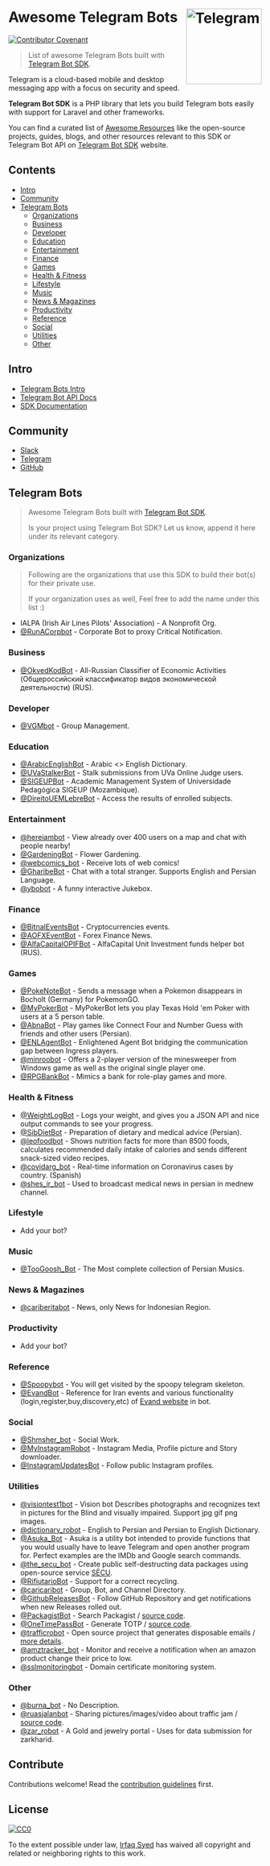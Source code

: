 # Awesome Telegram Bots [<img src="media/telegram-logo.svg" width="150" align="right" alt="Telegram">](https://www.telegram.org)

[![Contributor Covenant](https://img.shields.io/badge/Contributor%20Covenant-2.1-4baaaa.svg)](code_of_conduct.md)

> List of awesome Telegram Bots built with [Telegram Bot SDK](https://github.com/telegram-bot-sdk/telegram-bot-sdk).

Telegram is a cloud-based mobile and desktop messaging app with a focus on security and speed. 

**Telegram Bot SDK** is a PHP library that lets you build Telegram bots easily with support for Laravel and other frameworks.

You can find a curated list of [Awesome Resources](https://telegram-bot-sdk.com/community/resources) like the open-source projects, guides, blogs, and other resources relevant to this SDK or Telegram Bot API on [Telegram Bot SDK](https://telegram-bot-sdk) website.

## Contents

- [Intro](#intro)
- [Community](#community)
- [Telegram Bots](#telegram-bots)
  - [Organizations](#organizations)
  - [Business](#business)
  - [Developer](#developer)
  - [Education](#education)
  - [Entertainment](#entertainment)
  - [Finance](#finance)
  - [Games](#games)
  - [Health & Fitness](#health--fitness)
  - [Lifestyle](#lifestyle)
  - [Music](#music)
  - [News & Magazines](#news--magazines)
  - [Productivity](#productivity)
  - [Reference](#reference)
  - [Social](#social)
  - [Utilities](#utilities)
  - [Other](#other)

## Intro

- [Telegram Bots Intro](https://core.telegram.org/bots)
- [Telegram Bot API Docs](https://core.telegram.org/bots/api)
- [SDK Documentation](https://telegram-bot-sdk.com)

## Community

- [Slack](https://phpchat.co)
- [Telegram](https://t.me/PHPChatCo)
- [GitHub](https://github.com/telegram-bot-sdk)

## Telegram Bots

> Awesome Telegram Bots built with [Telegram Bot SDK](https://github.com/telegram-bot-sdk/telegram-bot-sdk).
>
> Is your project using Telegram Bot SDK? Let us know, append it here under its relevant category.


### Organizations

> Following are the organizations that use this SDK to build their bot(s) for their private use.
> 
> If your organization uses as well, Feel free to add the name under this list :)

- IALPA (Irish Air Lines Pilots' Association) - A Nonprofit Org.
- [@RunACorpbot](https://t.me/RunACorpbot) - Corporate Bot to proxy Critical Notification.

### Business

- [@OkvedKodBot](https://t.me/OkvedKodBot) - All-Russian Classifier of Economic Activities (Общероссийский классификатор видов экономической деятельности) (RUS).

### Developer

- [@VGMbot](https://t.me/VGMbot) - Group Management.

### Education

- [@ArabicEnglishBot](https://t.me/ArabicEnglishBot) - Arabic <> English Dictionary.
- [@UVaStalkerBot](https://t.me/UVaStalkerBot) - Stalk submissions from UVa Online Judge users.
- [@SIGEUPBot](https://t.me/SIGEUPBot) - Academic Management System of Universidade Pedagógica SIGEUP (Mozambique).
- [@DireitoUEMLebreBot](https://t.me/DireitoUEMLebreBot) - Access the results of enrolled subjects.

### Entertainment

- [@hereiambot](https://t.me/hereiambot) - View already over 400 users on a map and chat with people nearby!
- [@GardeningBot](https://t.me/GardeningBot) - Flower Gardening.
- [@webcomics_bot](https://t.me/webcomics_bot) - Receive lots of web comics!
- [@GharibeBot](https://t.me/gharibebot) - Chat with a total stranger. Supports English and Persian Language.
- [@ybobot](https://t.me/ybobot) - A funny interactive Jukebox.

### Finance

- [@BitnalEventsBot](https://t.me/BitnalEventsBot) - Cryptocurrencies events.
- [@AOFXEventBot](https://t.me/AOFXEventBot) - Forex Finance News.
- [@AlfaCapitalOPIFBot](https://t.me/AlfaCapitalOPIFBot) - AlfaCapital Unit Investment funds helper bot (RUS).

### Games

- [@PokeNoteBot](https://t.me/PokeNoteBot) - Sends a message when a Pokemon disappears in Bocholt (Germany) for PokemonGO.
- [@MyPokerBot](https://t.me/MyPokerBot) - MyPokerBot lets you play Texas Hold 'em Poker with users at a 5 person table.
- [@AbnaBot](https://t.me/AbnaBot) - Play games like Connect Four and Number Guess with friends and other users (Persian).
- [@ENLAgentBot](https://t.me/ENLAgentBot) - Enlightened Agent Bot bridging the communication gap between Ingress players.
- [@minroobot](https://t.me/minroobot) - Offers a 2-player version of the minesweeper from Windows game as well as the original single player one.
- [@RPGBankBot](https://t.me/RPGBankBot) - Mimics a bank for role-play games and more.

### Health & Fitness

- [@WeightLogBot](https://t.me/WeightLogBot) - Logs your weight, and gives you a JSON API and nice output commands to see your progress.
- [@SibDietBot](https://t.me/sibdietbot) - Preparation of dietary and medical advice (Persian).
- [@leofoodbot](https://t.me/leofoodbot) - Shows nutrition facts for more than 8500 foods, calculates recommended daily intake of calories and sends different snack-sized video recipes.
- [@covidarg_bot](https://t.me/covidarg_bot) - Real-time information on Coronavirus cases by country. (Spanish)
- [@shes_ir_bot](https://t.me/shes_ir_bot) - Used to broadcast medical news in persian in mednew channel.

### Lifestyle

- Add your bot?

### Music

- [@TooGoosh_Bot](https://t.me/toogoosh_bot) - The Most complete collection of Persian Musics.

### News & Magazines

- [@cariberitabot](https://t.me/cariberitabot) - News, only News for Indonesian Region.

### Productivity

- Add your bot?

### Reference

- [@Spoopybot](https://t.me/Spoopybot) - You will get visited by the spoopy telegram skeleton.
- [@EvandBot](https://t.me/EvandBot) - Reference for Iran events and various functionality (login,register,buy,discovery,etc) of [Evand website](https://evand.ir/) in bot.

### Social

- [@Shmsher_bot](https://t.me/Shmsher_bot) - Social Work.
- [@MyInstagramRobot](https://t.me/MyInstagramRobot) - Instagram Media, Profile picture and Story downloader.
- [@InstagramUpdatesBot](https://t.me/InstagramUpdatesBot) - Follow public Instagram profiles.

### Utilities

- [@visiontest1bot](https://t.me/visiontest1bot) - Vision bot Describes photographs and recognizes text in pictures for the Blind and visually impaired.  Support jpg gif png images.
- [@dictionary_robot](https://t.me/dictionary_robot) - English to Persian and Persian to English Dictionary.
- [@Asuka_Bot](https://t.me/Asuka_Bot) - Asuka is a utility bot intended to provide functions that you would usually have to leave Telegram and open another program for. Perfect examples are the IMDb and Google search commands.
- [@the_secu_bot](https://t.me/the_secu_bot) - Create public self-destructing data packages using open-source service [SЁCU](https://secu.su/).
- [@RifiutarioBot](https://t.me/RifiutarioBot) - Support for a correct recycling.
- [@caricaribot](https://t.me/caricaribot) - Group, Bot, and Channel Directory.
- [@GithubReleasesBot](https://t.me/GithubReleasesBot) - Follow GitHub Repository and get notifications when new Releases rolled out.
- [@PackagistBot](https://t.me/PackagistBot) - Search Packagist / [source code](https://github.com/vitormattos/bot-packagist).
- [@OneTimePassBot](https://t.me/OneTimePassBot) - Generate TOTP / [source code](https://github.com/vitormattos/bot-onetimepass).
- [@trafficrobot](https://t.me/trafficrobot) - Open source project that generates disposable emails / [more details](https://trafficrobot.tk/).
- [@amztracker_bot](https://t.me/amztracker_bot) - Monitor and receive a notification when an amazon product change their price to low.
- [@sslmonitoringbot](https://t.me/sslmonitoringbot) - Domain certificate monitoring system.

### Other

- [@burna_bot](https://t.me/burna_bot) - No Description.
- [@ruasjalanbot](https://t.me/ruasjalanbot) - Sharing pictures/images/video about traffic jam / [source code](https://github.com/kukuhtw/ruasjalantelegrambot).
- [@zar_robot](https://t.me/zar_robot) - A Gold and jewelry portal - Uses for data submission for zarkharid.

## Contribute

Contributions welcome! Read the [contribution guidelines](contributing.md) first.

## License

[![CC0](https://mirrors.creativecommons.org/presskit/buttons/88x31/svg/cc-zero.svg)](https://creativecommons.org/publicdomain/zero/1.0)

To the extent possible under law, [Irfaq Syed](https://github.com/irazasyed) has waived all copyright and
related or neighboring rights to this work.
